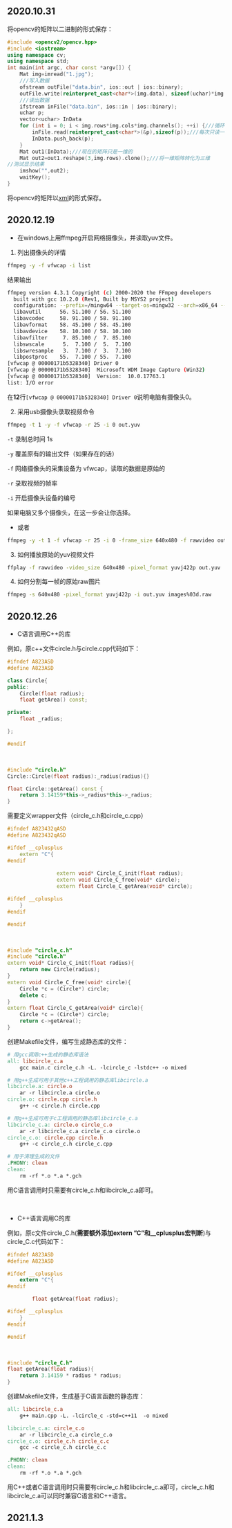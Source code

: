 2020.10.31
---------------------------------------------------------------

将opencv的矩阵以二进制的形式保存：

```c++
#include <opencv2/opencv.hpp>
#include <iostream>
using namespace cv;
using namespace std;
int main(int argc, char const *argv[]) {
    Mat img=imread("1.jpg");
    ///写入数据
    ofstream outFile("data.bin", ios::out | ios::binary);
    outFile.write(reinterpret_cast<char*>(img.data), sizeof(uchar)*img.rows*img.cols*img.channels());///必须写出数据有多长
    ///读出数据
    ifstream inFile("data.bin", ios::in | ios::binary);
    uchar p;
    vector<uchar> InData
    for (int i = 0; i < img.rows*img.cols*img.channels(); ++i) {///循环次数=图片像素数据大小
        inFile.read(reinterpret_cast<char*>(&p),sizeof(p));///每次只读一个像素点数据
        InData.push_back(p);
    }
    Mat out1(InData);///现在的矩阵只是一维的
    Mat out2=out1.reshape(3,img.rows).clone();///将一维矩阵转化为三维
//测试显示结果
    imshow("",out2);
    waitKey();
}
```

将opencv的矩阵以[xml]( https://docs.opencv.org/4.2.0/dd/d74/tutorial_file_input_output_with_xml_yml.html )的形式保存。



2020.12.19
---------------------------------------------------------------

- 在windows上用ffmpeg开启网络摄像头，并读取yuv文件。

1. 列出摄像头的详情

```bash
ffmpeg -y -f vfwcap -i list
```

结果输出

```bash
ffmpeg version 4.3.1 Copyright (c) 2000-2020 the FFmpeg developers
  built with gcc 10.2.0 (Rev1, Built by MSYS2 project)
  configuration: --prefix=/mingw64 --target-os=mingw32 --arch=x86_64 --disable-debug --disable-static --enable-dxva2 --enable-d3d11va --enable-fontconfig --enable-gnutls --enable-gpl --enable-libaom --enable-libass --enable-libbluray --enable-libcaca --enable-libcelt --enable-libdav1d --enable-libfreetype --enable-libgsm --enable-libmfx --enable-libmodplug --enable-libmp3lame --enable-libopencore_amrnb --enable-libopencore_amrwb --enable-libopenjpeg --enable-libopus --enable-librtmp --enable-libspeex --enable-libsrt --enable-libtheora --enable-libvorbis --enable-libx264 --enable-libx265 --enable-libxvid --enable-libvpx --enable-libwebp --enable-libxml2 --enable-openal --enable-libwavpack --enable-pic --enable-postproc --enable-runtime-cpudetect --enable-shared --enable-static --enable-swresample --enable-version3 --enable-vulkan --enable-zlib --disable-doc
  libavutil      56. 51.100 / 56. 51.100
  libavcodec     58. 91.100 / 58. 91.100
  libavformat    58. 45.100 / 58. 45.100
  libavdevice    58. 10.100 / 58. 10.100
  libavfilter     7. 85.100 /  7. 85.100
  libswscale      5.  7.100 /  5.  7.100
  libswresample   3.  7.100 /  3.  7.100
  libpostproc    55.  7.100 / 55.  7.100
[vfwcap @ 00000171b5328340] Driver 0
[vfwcap @ 00000171b5328340]  Microsoft WDM Image Capture (Win32)
[vfwcap @ 00000171b5328340]  Version:  10.0.17763.1
list: I/O error
```

在**12**行`[vfwcap @ 00000171b5328340] Driver 0`说明电脑有摄像头0。

2.  采用usb摄像头录取视频命令

```bash
ffmpeg -t 1 -y -f vfwcap -r 25 -i 0 out.yuv
```

   `-t` 录制总时间 1s

   `-y` 覆盖原有的输出文件（如果存在的话）

   `-f` 网络摄像头的采集设备为 vfwcap，读取的数据是原始的

   `-r` 录取视频的帧率

   `-i` 开启摄像头设备的编号

如果电脑又多个摄像头，在这一步会让你选择。

- 或者

```bash
ffmpeg -y -t 1 -f vfwcap -r 25 -i 0 -frame_size 640x480 -f rawvideo out.rgb
```

3. 如何播放原始的yuv视频文件

```bash
ffplay -f rawvideo -video_size 640x480 -pixel_format yuvj422p out.yuv
```


4. 如何分割每一帧的原始raw图片

```bash
ffmpeg -s 640x480 -pixel_format yuvj422p -i out.yuv images%03d.raw
```

2020.12.26
---------------------------------------------------------------

- C语言调用C++的库

例如，原c++文件circle.h与circle.cpp代码如下：

```c++
#ifndef A823ASD
#define A823ASD

class Circle{
public:
    Circle(float radius);
    float getArea() const;

private:
    float _radius;

};

#endif
```

<br/>

```c++
#include "circle.h"
Circle::Circle(float radius):_radius(radius){}

float Circle::getArea() const {
    return 3.14159*this->_radius*this->_radius;
}
```

需要定义wrapper文件（circle_c.h和circle_c.cpp）

```c++
#ifndef A823432qASD
#define A823432qASD

#ifdef __cplusplus
    extern "C"{
#endif
        
                extern void* Circle_C_init(float radius);
                extern void Circle_C_free(void* circle);
                extern float Circle_C_getArea(void* circle);

#ifdef __cplusplus
    }
#endif

#endif
```

<br/>

```c++
#include "circle_c.h"
#include "circle.h"
extern void* Circle_C_init(float radius){
    return new Circle(radius);
}
extern void Circle_C_free(void* circle){
    Circle *c = (Circle*) circle;
    delete c;
}
extern float Circle_C_getArea(void* circle){
    Circle *c = (Circle*) circle;
    return c->getArea();
}
```

创建Makefile文件，编写生成静态库的文件：

```makefile
# 用gcc调用c++生成的静态库语法
all: libcircle_c.a
	gcc main.c circle_c.h -L. -lcircle_c -lstdc++ -o mixed

# 用g++生成可用于其他c++工程调用的静态库libcircle.a
libcircle.a: circle.o
	ar -r libcircle.a circle.o
circle.o: circle.cpp circle.h
	g++ -c circle.h circle.cpp

# 用g++生成可用于c工程调用的静态库libcircle_c.a
libcircle_c.a: circle.o circle_c.o
	ar -r libcircle_c.a circle_c.o circle.o
circle_c.o: circle.cpp circle.h
	g++ -c circle_c.h circle_c.cpp

# 用于清理生成的文件
.PHONY: clean
clean:
	rm -rf *.o *.a *.gch
```

用C语言调用时只需要有circle_c.h和libcircle_c.a即可。

<br/>

- C++语言调用C的库

例如，原c文件circle_C.h(**需要额外添加extern ”C”和__cplusplus宏判断**)与circle_C.c代码如下：

```C
#ifndef A823ASD
#define A823ASD

#ifdef __cplusplus
    extern "C"{
#endif

        float getArea(float radius);

#ifdef __cplusplus
    }
#endif

#endif
```

<br/>

```c
#include "circle_C.h"
float getArea(float radius){
    return 3.14159 * radius * radius;
}
```

创建Makefile文件，生成基于C语言函数的静态库：

```makefile
all: libcircle_c.a
	g++ main.cpp -L. -lcircle_c -std=c++11  -o mixed

libcircle_c.a: circle_c.o
	ar -r libcircle_c.a circle_c.o
circle_c.o: circle_c.h circle_c.c
	gcc -c circle_c.h circle_c.c

.PHONY: clean
clean:
	rm -rf *.o *.a *.gch
```

用C++或者C语言调用时只需要有circle_c.h和libcircle_c.a即可，circle_c.h和libcircle_c.a可以同时兼容C语言和C++语言。



2021.1.3
---------------------------------------------------------------

